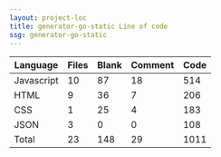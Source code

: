 ```yaml
---
layout: project-loc
title: generator-go-static Line of code
ssg: generator-go-static
---
```

<div class="table-responsive">
<table class="table">
<thead><tr>
<th>Language</th>
<th>Files</th>
<th>Blank</th>
<th>Comment</th>
<th>Code</th>
</tr></thead><tbody>
<tr><td>Javascript</td><td> 10</td><td> 87</td><td> 18</td><td> 514</td></tr>
<tr><td>HTML</td><td> 9</td><td> 36</td><td> 7</td><td> 206</td></tr>
<tr><td>CSS</td><td> 1</td><td> 25</td><td> 4</td><td> 183</td></tr>
<tr><td>JSON</td><td> 3</td><td> 0</td><td> 0</td><td> 108</td></tr>
<tr><td>Total</td><td>23</td><td>148</td><td>29</td><td>1011</td></tr>
</tbody></table></div>
